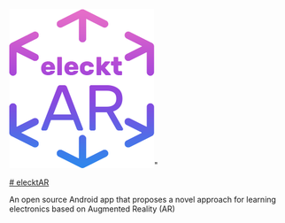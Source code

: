 ![](https://github.com/vsafontlopez/elecktAR/blob/main/assets/elecktAR_icon.png)"

[# elecktAR](https://openaccess.uoc.edu/handle/10609/138366)

An open source Android app that proposes a novel approach for learning electronics based on Augmented Reality (AR)
